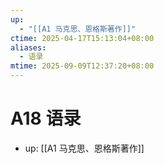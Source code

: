 ```yaml
---
up:
  - "[[A1 马克思、恩格斯著作]]"
ctime: 2025-04-17T15:13:04+08:00
aliases:
  - 语录
mtime: 2025-09-09T12:37:20+08:00
---
```


# A18 语录

- up: [[A1 马克思、恩格斯著作]]
